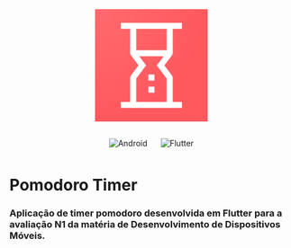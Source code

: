 <div align="center">
  <img src="assets/markdown/icon.png" width="200" alt="icon" " />
</div>

</br>

<div align="center">
  <img style="margin: 10px" src="https://img.shields.io/badge/Android-3DDC84?style=for-the-badge&logo=android&logoColor=white" alt="Android" height="30" />
  <img style="margin: 10px" src="https://img.shields.io/badge/Flutter-%2302569B.svg?style=for-the-badge&logo=Flutter&logoColor=white" alt="Flutter" height="30" />
</div>

# Pomodoro Timer

### Aplicação de timer pomodoro desenvolvida em Flutter para a avaliação N1 da matéria de Desenvolvimento de Dispositivos Móveis.
